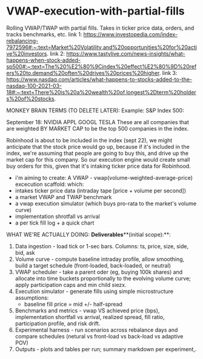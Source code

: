 # VWAP-execution-with-partial-fills
Rolling VWAP/TWAP with partial fills. Takes in ticker price data, orders, and tracks benchmarks, etc. 
link 1: https://www.investopedia.com/index-rebalancing-7972596#:~:text=Market%20Volatility,and%20opportunities%20for%20active%20investors.
link 2: https://www.tastylive.com/news-insights/what-happens-when-stock-added-sp500#:~:text=The%20%E2%80%9Cindex%20effect%E2%80%9D%20refers%20to,demand%20often%20drives%20prices%20higher.
link 3: https://www.nasdaq.com/articles/what-happens-to-stocks-added-to-the-nasdaq-100-2021-03-18#:~:text=There%20is%20a%20wealth%20of,longest%2Dterm%20holders%20of%20stocks.

MONKEY BRAIN TERMS (TO DELETE LATER): 
Example: 
S&P Index 500: 

September 18:
NVIDIA
APPL
GOOGL
TESLA
These are all companies that are weighted BY MARKET CAP to be the top 500 companies in the index. 

Robinhood is about to be included in the index (sept 22), we might anticipate that the stock price would go up, because if it's included in the index, we're assuming that people are going to buy this, and drive up the market cap for this company.
So our execution engine would create small buy orders for this, given that it's intaking ticker price data for Robinhood. 



- i'm aiming to create: 
A VWAP - vwap(volume-weighted-average-price) excecution scaffold: 
which: 
- intakes ticker price data (intraday tape [price + volume per second])
- a market VWAP and TWAP benchmark 
- a vwap execution simulator (which buys pro-rata to the market's volume curve)
- implementation shrotfall vs arrival
- a per tick fill log + a quick chart

WHAT WE'RE ACTUALLY DOING: 
**Deliverables****(initial scope):**: 
1. Data ingestion - load tick or 1-sec bars. Columns: ts, price, size, side, bid, ask
2. Volume curve  - compute baseline intraday profile, allow smoothing, build a target schedule (front-loaded, back-loaded, or neutral)
3. VWAP scheduler - take a parent oder (eg, buying 100k shares) and allocate into time buckets proportionally to the evolving volume curve; apply participation caps and min child siezx.
4. Execution simulator - generate fills using simple microstructure assumptions:
     - baseline fill price = mid +/- half-spread
5. Benchmarks and metrics - vwap VS achieved price (bps), implementation shortfall vs arrival, realized spread, fill ratio, participation profile, and risk drift.
6. Experimental harness - run scenarios across rebalance days and compare schedules (netural vs front-load vs back-load vs adaptive POV)
7. Outputs - plots and tables per run; summary markdown per experiment,. 
